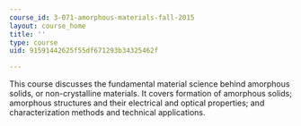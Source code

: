 ```yaml
---
course_id: 3-071-amorphous-materials-fall-2015
layout: course_home
title: ''
type: course
uid: 91591442625f55df671293b34325462f

---
```

This course discusses the fundamental material science behind amorphous solids, or non-crystalline materials. It covers formation of amorphous solids; amorphous structures and their electrical and optical properties; and characterization methods and technical applications.
